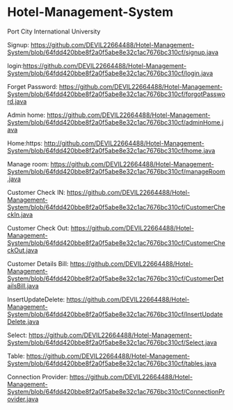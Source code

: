 # Hotel-Management-System
Port City International University


Signup: https://github.com/DEVIL22664488/Hotel-Management-System/blob/64fdd420bbe8f2a0f5abe8e32c1ac7676bc310cf/signup.java

login:https://github.com/DEVIL22664488/Hotel-Management-System/blob/64fdd420bbe8f2a0f5abe8e32c1ac7676bc310cf/login.java

Forget Password: https://github.com/DEVIL22664488/Hotel-Management-System/blob/64fdd420bbe8f2a0f5abe8e32c1ac7676bc310cf/forgotPassword.java

Admin home: https://github.com/DEVIL22664488/Hotel-Management-System/blob/64fdd420bbe8f2a0f5abe8e32c1ac7676bc310cf/adminHome.java

Home:https: http://github.com/DEVIL22664488/Hotel-Management-System/blob/64fdd420bbe8f2a0f5abe8e32c1ac7676bc310cf/home.java

Manage room: https://github.com/DEVIL22664488/Hotel-Management-System/blob/64fdd420bbe8f2a0f5abe8e32c1ac7676bc310cf/manageRoom.java

Customer Check IN: https://github.com/DEVIL22664488/Hotel-Management-System/blob/64fdd420bbe8f2a0f5abe8e32c1ac7676bc310cf/CustomerCheckIn.java

Customer Check Out: https://github.com/DEVIL22664488/Hotel-Management-System/blob/64fdd420bbe8f2a0f5abe8e32c1ac7676bc310cf/CustomerCheckOut.java

Customer Details Bill: https://github.com/DEVIL22664488/Hotel-Management-System/blob/64fdd420bbe8f2a0f5abe8e32c1ac7676bc310cf/CustomerDetailsBill.java

InsertUpdateDelete: https://github.com/DEVIL22664488/Hotel-Management-System/blob/64fdd420bbe8f2a0f5abe8e32c1ac7676bc310cf/InsertUpdateDelete.java

Select: https://github.com/DEVIL22664488/Hotel-Management-System/blob/64fdd420bbe8f2a0f5abe8e32c1ac7676bc310cf/Select.java

Table: https://github.com/DEVIL22664488/Hotel-Management-System/blob/64fdd420bbe8f2a0f5abe8e32c1ac7676bc310cf/tables.java

Connection Provider: https://github.com/DEVIL22664488/Hotel-Management-System/blob/64fdd420bbe8f2a0f5abe8e32c1ac7676bc310cf/ConnectionProvider.java
